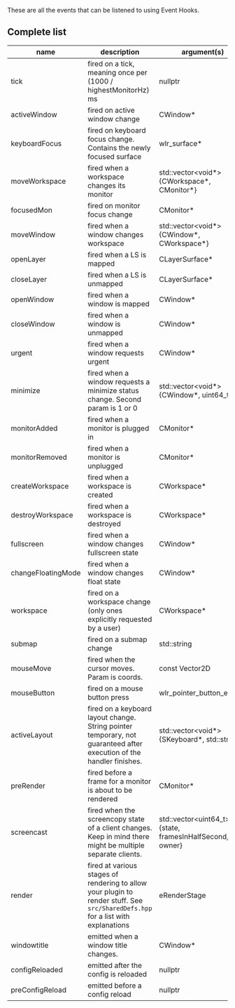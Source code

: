 
These are all the events that can be listened to using Event Hooks.

## Complete list

| name | description | argument(s) | cancellable |
| --- | --- | --- | --- |
| tick | fired on a tick, meaning once per (1000 / highestMonitorHz) ms | nullptr | ✕ |
| activeWindow | fired on active window change | CWindow* | ✕ |
| keyboardFocus | fired on keyboard focus change. Contains the newly focused surface | wlr_surface* | ✕ |
| moveWorkspace | fired when a workspace changes its monitor | std::vector<void*>{CWorkspace*, CMonitor*} | ✕ |
| focusedMon | fired on monitor focus change | CMonitor* | ✕ |
| moveWindow | fired when a window changes workspace | std::vector<void*>{CWindow*, CWorkspace*} | ✕ |
| openLayer | fired when a LS is mapped | CLayerSurface* | ✕ |
| closeLayer | fired when a LS is unmapped | CLayerSurface* | ✕ |
| openWindow | fired when a window is mapped | CWindow* | ✕ |
| closeWindow | fired when a window is unmapped | CWindow* | ✕ |
| urgent | fired when a window requests urgent | CWindow* | ✕ |
| minimize | fired when a window requests a minimize status change. Second param is 1 or 0 | std::vector<void*>{CWindow*, uint64_t} | ✕ |
| monitorAdded | fired when a monitor is plugged in | CMonitor* | ✕ |
| monitorRemoved | fired when a monitor is unplugged | CMonitor* | ✕ |
| createWorkspace | fired when a workspace is created | CWorkspace* | ✕ |
| destroyWorkspace | fired when a workspace is destroyed | CWorkspace* | ✕ |
| fullscreen | fired when a window changes fullscreen state | CWindow* | ✕ |
| changeFloatingMode | fired when a window changes float state | CWindow* | ✕ |
| workspace | fired on a workspace change (only ones explicitly requested by a user) | CWorkspace* | ✕ |
| submap | fired on a submap change | std::string | ✕ |
| mouseMove | fired when the cursor moves. Param is coords. | const Vector2D | ✔ |
| mouseButton | fired on a mouse button press | wlr_pointer_button_event* | ✔ |
| activeLayout | fired on a keyboard layout change. String pointer temporary, not guaranteed after execution of the handler finishes. | std::vector<void*>{SKeyboard*, std::string*} | ✕ |
| preRender | fired before a frame for a monitor is about to be rendered | CMonitor* | ✕ |
| screencast | fired when the screencopy state of a client changes. Keep in mind there might be multiple separate clients. | std::vector<uint64_t>{state, framesInHalfSecond, owner} | ✕ |
| render | fired at various stages of rendering to allow your plugin to render stuff. See `src/SharedDefs.hpp` for a list with explanations | eRenderStage | ✕ |
| windowtitle | emitted when a window title changes. | CWindow* | ✕ |
| configReloaded | emitted after the config is reloaded | nullptr | ✕ |
| preConfigReload | emitted before a config reload | nullptr | ✕ |